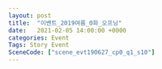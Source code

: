 ```yaml
---
layout: post
title:  "이벤트_2019여름_0화_오프닝"
date:   2021-02-05 14:00:00 +0000
categories: Event
Tags: Story Event
SceneCode: ["scene_evt190627_cp0_q1_s10"]
---
```

